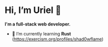# Hi, I’m Uriel 👋

**I'm a full-stack web developer.**


- 🌱 I’m currently learning **Rust** (https://exercism.org/profiles/shad0wflame)

<!---
shad0wflame/shad0wflame is a ✨ special ✨ repository because its `README.md` (this file) appears on your GitHub profile.
You can click the Preview link to take a look at your changes.
--->

